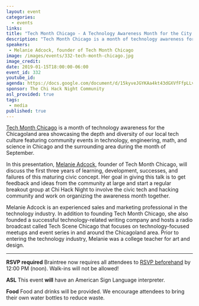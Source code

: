 ```yaml
---
layout: event
categories:
  - events
links:
title: "Tech Month Chicago - A Technology Awareness Month for the City of Chicago"
description: "Tech Month Chicago is a month of technology awareness for the Chicagoland area that showcases the depth and diversity of local tech culture through community events in technology, engineering, math, and science. This Tuesday, Melanie Adcock, founder of Tech Month Chicago, will discuss the first three years of learning, development, successes, and failures of this maturing civic concept, which is now in its fourth year."
speakers:
 - Melanie Adcock, founder of Tech Month Chicago
image: /images/events/332-tech-month-chicago.jpg
image_credit:
date: 2019-01-15T18:00:00-06:00
event_id: 332
youtube_id:
agenda: https://docs.google.com/document/d/15kyveJGYKAa4kt43dGXVfFfpLLvqB7Qa5DrxZzDRmmE/edit?usp=sharing
sponsor: The Chi Hack Night Community
asl_provided: true
tags:
 - media
published: true
---
```


[Tech Month Chicago](https://techmonthchicago.com/) is a month of technology awareness for the Chicagoland area showcasing the depth and diversity of our local tech culture featuring community events in technology, engineering, math, and science in Chicago and the surrounding area during the month of September. 

In this presentation, [Melanie Adcock](https://www.linkedin.com/in/melanieadcock), founder of Tech Month Chicago, will discuss the first three years of learning, development, successes, and failures of this maturing civic concept. Her goal in giving this talk is to get feedback and ideas from the community at large and start a regular breakout group at Chi Hack Night to involve the civic tech and hacking community and work on organizing the awareness month together. 

Melanie Adcock is an experienced sales and marketing professional in the technology industry. In addition to founding Tech Month Chicago, she also founded a successful technology-related writing company and hosts a radio broadcast called Tech Scene Chicago that focuses on technology-focused meetups and event series in and around the Chicagoland area. Prior to entering the technology industry, Melanie was a college teacher for art and design. 

---

**RSVP required** Braintree now requires all attendees to [RSVP beforehand](https://www.eventbrite.com/e/chi-hack-night-registration-54301395937) by 12:00 PM (noon). Walk-ins will not be allowed!

**ASL** This event **will** have an American Sign Language interpreter.

**Food** Food and drinks will be provided. We encourage attendees to bring their own water bottles to reduce waste.
